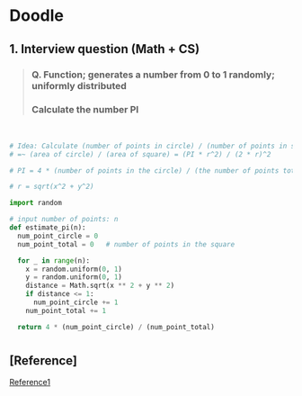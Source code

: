 # Doodle

## 1. Interview question (Math + CS)

> ### Q. Function; generates a number from 0 to 1 randomly; uniformly distributed <br/>
>
> ### Calculate the number PI

<br/>

```python
# Idea: Calculate (number of points in circle) / (number of points in square)
# =~ (area of circle) / (area of square) = (PI * r^2) / (2 * r)^2

# PI = 4 * (number of points in the circle) / (the number of points total) [when r = 1]

# r = sqrt(x^2 + y^2)

import random

# input number of points: n
def estimate_pi(n):
  num_point_circle = 0
  num_point_total = 0   # number of points in the square

  for _ in range(n):
    x = random.uniform(0, 1)
    y = random.uniform(0, 1)
    distance = Math.sqrt(x ** 2 + y ** 2)
    if distance <= 1:
      num_point_circle += 1
    num_point_total += 1

  return 4 * (num_point_circle) / (num_point_total)
```

#

## [Reference]

[Reference1](https://www.youtube.com/watch?v=pvimAM_SLic)
